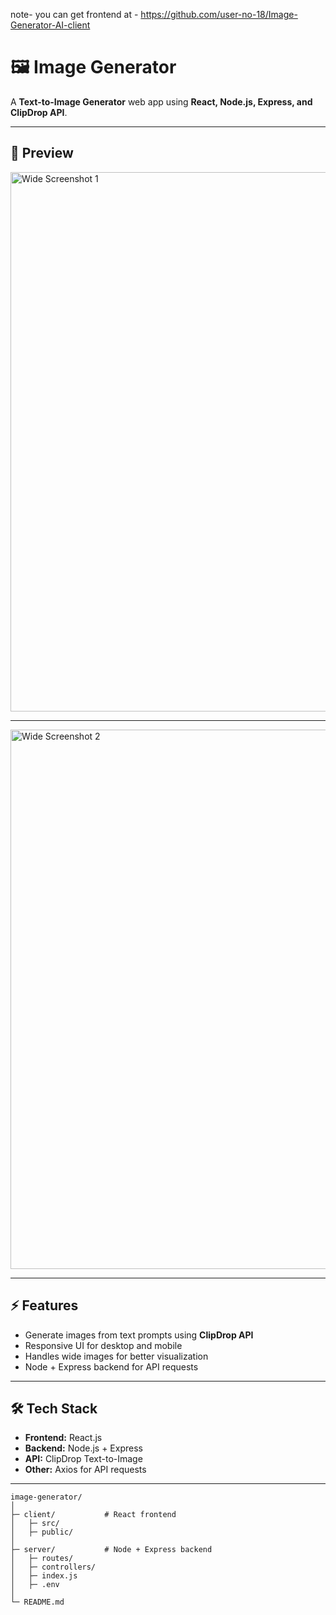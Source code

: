  note- you can get frontend at - https://github.com/user-no-18/Image-Generator-AI-client

# 🖼 Image Generator

A **Text-to-Image Generator** web app using **React, Node.js, Express, and ClipDrop API**.  

---

## 📸 Preview



<img width="1802" height="863" alt="Wide Screenshot 1" src="https://github.com/user-attachments/assets/7447b4ba-e1f0-4534-a58e-31f096d5c6e9" />  

---



<img width="1802" height="863" alt="Wide Screenshot 2" src="https://github.com/user-attachments/assets/d2bc39e0-1818-46c8-a630-12fde742c0f1" />  

---

## ⚡ Features

- Generate images from text prompts using **ClipDrop API**  
- Responsive UI for desktop and mobile  
- Handles wide images for better visualization  
- Node + Express backend for API requests  

---

## 🛠 Tech Stack

- **Frontend:** React.js  
- **Backend:** Node.js + Express  
- **API:** ClipDrop Text-to-Image  
- **Other:** Axios for API requests  

---

```text
image-generator/
│
├─ client/           # React frontend
│   ├─ src/
│   ├─ public/
│
├─ server/           # Node + Express backend
│   ├─ routes/
│   ├─ controllers/
│   ├─ index.js
│   ├─ .env
│
└─ README.md



